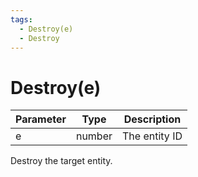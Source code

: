 ```yaml
---
tags:
  - Destroy(e)
  - Destroy
---
```


# Destroy(e)

| Parameter | Type   | Description   |
| --------- | ------ | ------------- |
| e         | number | The entity ID |

Destroy the target entity.
